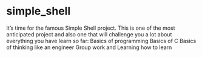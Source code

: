 # simple_shell
It’s time for the famous Simple Shell project. This is one of the most anticipated project and also one that will challenge you a lot about everything you have learn so far:  Basics of programming Basics of C Basics of thinking like an engineer Group work and Learning how to learn
